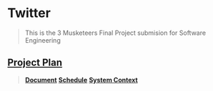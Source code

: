 # Twitter
> This is the 3 Musketeers Final Project submision for Software Engineering
## [**Project Plan**](https://github.com/sebs1117/FinalProject/tree/main/Project%20Plan)
> [**Document**](https://github.com/sebs1117/FinalProject/blob/main/Project%20Plan/Twitter%20Project%20Plan.docx)
> [**Schedule**](https://github.com/sebs1117/FinalProject/blob/main/Project%20Plan/Twitter%20Project%20Schedule.mpp)
> [**System Context**](https://github.com/sebs1117/FinalProject/blob/main/Project%20Plan/FinalProjSysContextDiagram.vsdx)
